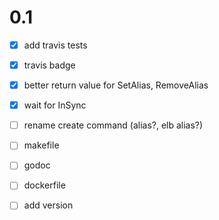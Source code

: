 # 0.1

- [x] add travis tests

- [x] travis badge

- [x] better return value for SetAlias, RemoveAlias

- [x] wait for InSync

- [ ] rename create command (alias?, elb alias?)

- [ ] makefile

- [ ] godoc

- [ ] dockerfile

- [ ] add version
